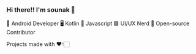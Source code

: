 ### Hi there!! I'm sounak 👋

📱 Android Developer
🖥 Kotlin 🚀 Javascript
🟪 UI/UX Nerd
📑 Open-source Contributor

Projects made with ❤️👇🏻
